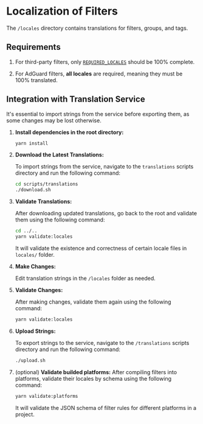 # Localization of Filters

The `/locales` directory contains translations for filters, groups, and tags.

## Requirements

1. For third-party filters, only [`REQUIRED_LOCALES`](../validation/validate_locales.js) should be 100% complete.

1. For AdGuard filters, **all locales** are required, meaning they must be 100% translated.

## Integration with Translation Service

It's essential to import strings from the service before exporting them, as some changes may be lost otherwise.

1. **Install dependencies in the root directory:**

    ```bash
    yarn install
    ```

1. **Download the Latest Translations:**

    To import strings from the service, navigate to the `translations` scripts directory and run the following command:

    ```bash
    cd scripts/translations
    ./download.sh
    ```

1. **Validate Translations:**

    After downloading updated translations, go back to the root and validate them using the following command:

    ```bash
    cd ../..
    yarn validate:locales
    ```

    It will validate the existence and correctness of certain locale files in `locales/` folder.

1. **Make Changes:**

    Edit translation strings in the `/locales` folder as needed.

1. **Validate Changes:**

    After making changes, validate them again using the following command:

    ```bash
    yarn validate:locales
    ```

1. **Upload Strings:**

    To export strings to the service, navigate to the `/translations` scripts directory and run the following command:

    ```bash
    ./upload.sh
    ```

1. (optional) **Validate builded platforms:**
    After compiling filters into platforms, validate their locales by schema using the following command:

    ```bash
    yarn validate:platforms
    ```

    It will validate the JSON schema of filter rules for different platforms in a project.
